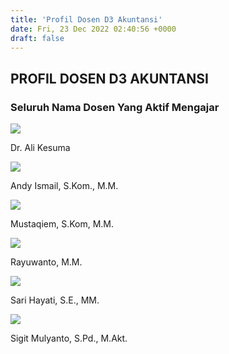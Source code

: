 ```yaml
---
title: 'Profil Dosen D3 Akuntansi'
date: Fri, 23 Dec 2022 02:40:56 +0000
draft: false
---
```


PROFIL DOSEN D3 AKUNTANSI
-------------------------

### **Seluruh Nama Dosen Yang Aktif Mengajar**

![](https://cloud.unda.ac.id/www/wp-content/uploads/2023/01/icons8-user-100.png)

Dr. Ali Kesuma

![](https://cloud.unda.ac.id/www/wp-content/uploads/2023/01/icons8-user-100.png)

Andy Ismail, S.Kom., M.M.

![](https://cloud.unda.ac.id/www/wp-content/uploads/2023/01/icons8-user-100.png)

Mustaqiem, S.Kom, M.M.

![](https://cloud.unda.ac.id/www/wp-content/uploads/2023/01/icons8-user-100.png)

Rayuwanto, M.M.

![](https://cloud.unda.ac.id/www/wp-content/uploads/2023/01/icons8-user-100.png)

Sari Hayati, S.E., MM.

![](https://cloud.unda.ac.id/www/wp-content/uploads/2023/01/icons8-user-100.png)

Sigit Mulyanto, S.Pd., M.Akt.